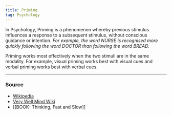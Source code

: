 ```yaml
---
title: Priming
tag: Psychology 
---
```


In Psychology, Priming is a phenomenon whereby previous stimulus influences a response to a subsequent stimulus, without conscious guidance or intention. *For example, the word NURSE is recognised more quickly following the word DOCTOR than following the word BREAD.* 

Priming works most effectively when the two stimuli are in the same modality. For example, visual priming works best with visual cues and verbal priming works best with verbal cues.

--- 
### Source
- [Wikipedia](https://en.wikipedia.org/wiki/Priming_(psychology))
- [Very Well Mind Wiki](https://www.verywellmind.com/priming-and-the-psychology-of-memory-4173092)
- [[BOOK- Thinking, Fast and Slow]]